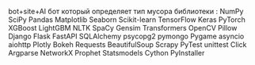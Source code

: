 bot+site+AI
бот который определяет тип мусора
библиотеки :
NumPy
SciPy
Pandas
Matplotlib
Seaborn
Scikit-learn
TensorFlow
Keras
PyTorch
XGBoost
LightGBM
NLTK
SpaCy
Gensim
Transformers
OpenCV
Pillow
Django
Flask
FastAPI
SQLAlchemy
psycopg2
pymongo
Pygame
asyncio
aiohttp
Plotly
Bokeh
Requests
BeautifulSoup
Scrapy
PyTest
unittest
Click
Argparse
NetworkX
Prophet
Statsmodels
Cython
PyInstaller
